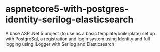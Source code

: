 # aspnetcore5-with-postgres-identity-serilog-elasticsearch
A base ASP .Net 5 project (to use as a basic template/boilerplate) set up with PostgreSql, a registration and login system using Identity and full logging using ILogger with Serilog and Elasticsearch
